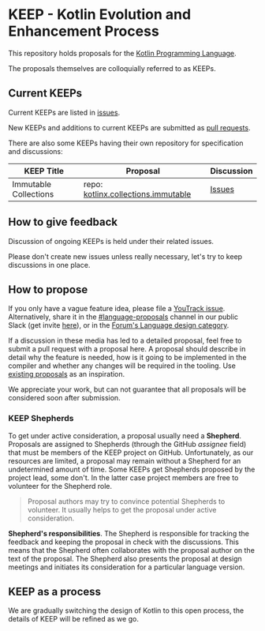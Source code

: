 # KEEP - Kotlin Evolution and Enhancement Process

This repository holds proposals for the [Kotlin Programming Language](https://kotlinlang.org).

The proposals themselves are colloquially referred to as KEEPs. 

## Current KEEPs

Current KEEPs are listed in [issues](https://github.com/Kotlin/KEEP/issues).

New KEEPs and additions to current KEEPs are submitted as [pull requests](https://github.com/Kotlin/KEEP/pulls).

There are also some KEEPs having their own repository for specification and discussions:

| KEEP Title | Proposal | Discussion |
| ---- | -------- | ---------- |
| Immutable Collections | repo: [kotlinx.collections.immutable](https://github.com/Kotlin/kotlinx.collections.immutable/blob/master/proposal.md) | [Issues](https://github.com/Kotlin/kotlinx.collections.immutable/issues)

## How to give feedback

Discussion of ongoing KEEPs is held under their related issues.

Please don't create new issues unless really necessary, let's try to keep discussions in one place.

## How to propose

If you only have a vague feature idea, please file a [YouTrack issue](https://kotl.in/issue). Alternatively, share it in the [#language-proposals](https://kotlinlang.slack.com/messages/language-proposals/) channel in our public Slack (get invite [here](http://slack.kotlinlang.org/)), or in the [Forum's Language design category](https://discuss.kotlinlang.org/c/language-design).

If a discussion in these media has led to a detailed proposal, feel free to submit a pull request with a proposal here. A proposal should describe in detail why the feature is needed, how is it going to be implemented in the compiler and whether any changes will be required in the tooling. Use [existing proposals](https://github.com/Kotlin/KEEP/tree/master/proposals) as an inspiration.

We appreciate your work, but can not guarantee that all proposals will be considered soon after submission.

### KEEP Shepherds

To get under active consideration, a proposal usually need a **Shepherd**. Proposals are assigned to Shepherds (through the GitHub *assignee* field) that must be members of the KEEP project on GitHub. Unfortunately, as our resources are limited, a proposal may remain without a Shepherd for an undetermined amount of time. Some KEEPs get Shepherds proposed by the project lead, some don't. In the latter case project members are free to volunteer for the Shepherd role.  

> Proposal authors may try to convince potential Shepherds to volunteer. It usually helps to get the proposal under active consideration. 

**Shepherd's responsibilities**. The Shepherd is responsible for tracking the feedback and keeping the proposal in check with the discussions. This means that the Shepherd often collaborates with the proposal author on the text of the proposal. The Shepherd also presents the proposal at design meetings and initiates its consideration for a particular language version.   

## KEEP as a process

We are gradually switching the design of Kotlin to this open process, the details of KEEP will be refined as we go.
